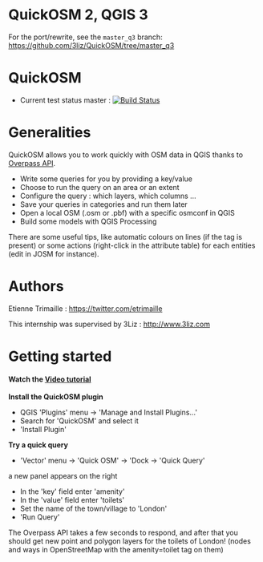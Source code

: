 # QuickOSM 2, QGIS 3
For the port/rewrite, see the `master_q3` branch: https://github.com/3liz/QuickOSM/tree/master_q3

QuickOSM
============================================================
* Current test status master : [![Build Status](https://travis-ci.org/3liz/QuickOSM.svg)](https://travis-ci.org/3liz/QuickOSM)

Generalities
=
QuickOSM allows you to work quickly with OSM data in QGIS thanks to [Overpass API][Overpass].
* Write some queries for you by providing a key/value
* Choose to run the query on an area or an extent
* Configure the query : which layers, which columns ...
* Save your queries in categories and run them later
* Open a local OSM (.osm or .pbf) with a specific osmconf in QGIS
* Build some models with QGIS Processing

There are some useful tips, like automatic colours on lines (if the tag is present) or some actions (right-click in the attribute table) for each entities (edit in JOSM for instance).

[Overpass]: https://wiki.openstreetmap.org/wiki/Overpass_API

Authors
=
Etienne Trimaille : https://twitter.com/etrimaille

This internship was supervised by 3Liz : http://www.3liz.com

Getting started
=

#### Watch the [Video tutorial](https://vimeo.com/108737868)

**Install the QuickOSM plugin**
* QGIS 'Plugins' menu -> 'Manage and Install Plugins...'
* Search for 'QuickOSM' and select it
* 'Install Plugin'

**Try a quick query**
* 'Vector' menu -> 'Quick OSM' -> 'Dock -> 'Quick Query'

a new panel appears on the right
* In the 'key' field enter 'amenity'
* In the 'value' field enter 'toilets'
* Set the name of the town/village to 'London'
* 'Run Query'

The Overpass API takes a few seconds to respond, and after that you should get new point and polygon layers for the toilets of London! (nodes and ways in OpenStreetMap with the amenity=toilet tag on them) 

